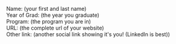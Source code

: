 Name: (your first and last name)\
Year of Grad: (the year you graduate)\
Program: (the program you are in)\
URL: (the complete url of your website)\
Other link: (another social link showing it's you! (LinkedIn is best))

